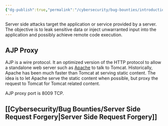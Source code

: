 ```yaml
---
{"dg-publish":true,"permalink":"/cybersecurity/bug-bounties/introduction-to-server-side-attacks/","tags":["SSRF"]}
---
```



Server side attacks target the application or service provided by a server. The objective is to leak sensitive data or inject unwarranted input into the application and possibly achieve remote code execution.

## AJP Proxy

AJP is a wire protocol. It an optimized version of the HTTP protocol to allow a standalone web server such as [Apache](https://httpd.apache.org/) to talk to Tomcat. Historically, Apache has been much faster than Tomcat at serving static content. The idea is to let Apache serve the static content when possible, but proxy the request to Tomcat for Tomcat related content.

AJP proxy port is 8009 TCP.

## [[Cybersecurity/Bug Bounties/Server Side Request Forgery\|Server Side Request Forgery]]
